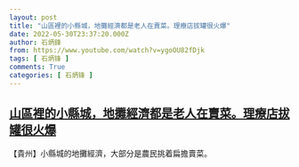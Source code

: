 ```yaml
---
layout: post
title: "山區裡的小縣城，地攤經濟都是老人在賣菜。理療店拔罐很火爆"
date: 2022-05-30T23:37:20.000Z
author: 石炳鋒
from: https://www.youtube.com/watch?v=ygoOU82fDjk
tags: [ 石炳锋 ]
comments: True
categories: [ 石炳锋 ]
---
```

<!--1653953840000-->
[山區裡的小縣城，地攤經濟都是老人在賣菜。理療店拔罐很火爆](https://www.youtube.com/watch?v=ygoOU82fDjk)
------

<div>
【貴州】小縣城的地攤經濟，大部分是農民挑着扁擔賣菜。
</div>
